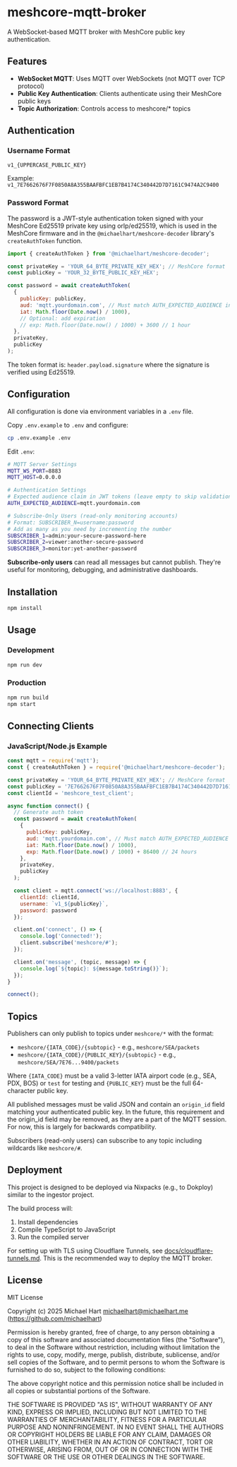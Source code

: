 # meshcore-mqtt-broker

A WebSocket-based MQTT broker with MeshCore public key authentication.

## Features

- **WebSocket MQTT**: Uses MQTT over WebSockets (not MQTT over TCP protocol)
- **Public Key Authentication**: Clients authenticate using their MeshCore public keys
- **Topic Authorization**: Controls access to meshcore/* topics

## Authentication

### Username Format
```
v1_{UPPERCASE_PUBLIC_KEY}
```

Example: `v1_7E7662676F7F0850A8A355BAAFBFC1EB7B4174C340442D7D7161C9474A2C9400`

### Password Format
The password is a JWT-style authentication token signed with your MeshCore Ed25519 private key using orlp/ed25519, which is used in the MeshCore firmware and in the `@michaelhart/meshcore-decoder` library's `createAuthToken` function.

```javascript
import { createAuthToken } from '@michaelhart/meshcore-decoder';

const privateKey = 'YOUR_64_BYTE_PRIVATE_KEY_HEX'; // MeshCore format
const publicKey = 'YOUR_32_BYTE_PUBLIC_KEY_HEX';

const password = await createAuthToken(
  {
    publicKey: publicKey,
    aud: 'mqtt.yourdomain.com', // Must match AUTH_EXPECTED_AUDIENCE in .env
    iat: Math.floor(Date.now() / 1000),
    // Optional: add expiration
    // exp: Math.floor(Date.now() / 1000) + 3600 // 1 hour
  },
  privateKey,
  publicKey
);
```

The token format is: `header.payload.signature` where the signature is verified using Ed25519.

## Configuration

All configuration is done via environment variables in a `.env` file.

Copy `.env.example` to `.env` and configure:

```bash
cp .env.example .env
```

Edit `.env`:

```bash
# MQTT Server Settings
MQTT_WS_PORT=8883
MQTT_HOST=0.0.0.0

# Authentication Settings
# Expected audience claim in JWT tokens (leave empty to skip validation)
AUTH_EXPECTED_AUDIENCE=mqtt.yourdomain.com

# Subscribe-Only Users (read-only monitoring accounts)
# Format: SUBSCRIBER_N=username:password
# Add as many as you need by incrementing the number
SUBSCRIBER_1=admin:your-secure-password-here
SUBSCRIBER_2=viewer:another-secure-password
SUBSCRIBER_3=monitor:yet-another-password
```

**Subscribe-only users** can read all messages but cannot publish. They're useful for monitoring, debugging, and administrative dashboards.

## Installation

```bash
npm install
```

## Usage

### Development
```bash
npm run dev
```

### Production
```bash
npm run build
npm start
```

## Connecting Clients

### JavaScript/Node.js Example

```javascript
const mqtt = require('mqtt');
const { createAuthToken } = require('@michaelhart/meshcore-decoder');

const privateKey = 'YOUR_64_BYTE_PRIVATE_KEY_HEX'; // MeshCore format
const publicKey = '7E7662676F7F0850A8A355BAAFBFC1EB7B4174C340442D7D7161C9474A2C9400';
const clientId = 'meshcore_test_client';

async function connect() {
  // Generate auth token
  const password = await createAuthToken(
    {
      publicKey: publicKey,
      aud: 'mqtt.yourdomain.com', // Must match AUTH_EXPECTED_AUDIENCE in .env
      iat: Math.floor(Date.now() / 1000),
      exp: Math.floor(Date.now() / 1000) + 86400 // 24 hours
    },
    privateKey,
    publicKey
  );

  const client = mqtt.connect('ws://localhost:8883', {
    clientId: clientId,
    username: `v1_${publicKey}`,
    password: password
  });

  client.on('connect', () => {
    console.log('Connected!');
    client.subscribe('meshcore/#');
  });

  client.on('message', (topic, message) => {
    console.log(`${topic}: ${message.toString()}`);
  });
}

connect();
```

## Topics

Publishers can only publish to topics under `meshcore/*` with the format:

- `meshcore/{IATA_CODE}/{subtopic}` - e.g., `meshcore/SEA/packets`
- `meshcore/{IATA_CODE}/{PUBLIC_KEY}/{subtopic}` - e.g., `meshcore/SEA/7E76...9400/packets`

Where `{IATA_CODE}` must be a valid 3-letter IATA airport code (e.g., SEA, PDX, BOS) or `test` for testing and `{PUBLIC_KEY}` must be the full 64-character public key.

All published messages must be valid JSON and contain an `origin_id` field matching your authenticated public key. In the future, this requirement and the origin_id field may be removed, as they are a part of the MQTT session. For now, this is largely for backwards compatibility.

Subscribers (read-only users) can subscribe to any topic including wildcards like `meshcore/#`.


## Deployment

This project is designed to be deployed via Nixpacks (e.g., to Dokploy) similar to the ingestor project.

The build process will:
1. Install dependencies
2. Compile TypeScript to JavaScript
3. Run the compiled server

For setting up with TLS using Cloudflare Tunnels, see [docs/cloudflare-tunnels.md](docs/cloudflare-tunnels.md). This is the recommended way to deploy the MQTT broker.


## License

MIT License

Copyright (c) 2025 Michael Hart michaelhart@michaelhart.me (https://github.com/michaelhart)

Permission is hereby granted, free of charge, to any person obtaining a copy of this software and associated documentation files (the "Software"), to deal in the Software without restriction, including without limitation the rights to use, copy, modify, merge, publish, distribute, sublicense, and/or sell copies of the Software, and to permit persons to whom the Software is furnished to do so, subject to the following conditions:

The above copyright notice and this permission notice shall be included in all copies or substantial portions of the Software.

THE SOFTWARE IS PROVIDED "AS IS", WITHOUT WARRANTY OF ANY KIND, EXPRESS OR IMPLIED, INCLUDING BUT NOT LIMITED TO THE WARRANTIES OF MERCHANTABILITY, FITNESS FOR A PARTICULAR PURPOSE AND NONINFRINGEMENT. IN NO EVENT SHALL THE AUTHORS OR COPYRIGHT HOLDERS BE LIABLE FOR ANY CLAIM, DAMAGES OR OTHER LIABILITY, WHETHER IN AN ACTION OF CONTRACT, TORT OR OTHERWISE, ARISING FROM, OUT OF OR IN CONNECTION WITH THE SOFTWARE OR THE USE OR OTHER DEALINGS IN THE SOFTWARE.
